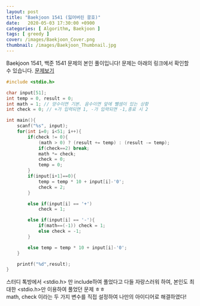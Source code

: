 ```yaml
---
layout: post
title: "Baekjoon 1541 (잃어버린 괄호)"
date:   2020-05-03 17:30:00 +0900
categories: [ Algorithm, Baekjoon ]
tags: [ greedy ]
cover: /images/Baekjoon_Cover.png
thumbnail: /images/Baekjoon_Thumbnail.jpg
---
```


Baekjoon 1541, 백준 1541 문제의 본인 풀이입니다!
문제는 아래의 링크에서 확인할 수 있습니다.
[문제보기][prob]
<!-- more -->
```c++
#include <stdio.h>

char input[51];
int temp = 0, result = 0;
int math = 1; // 양수이면 기본. 음수이면 앞에 뺄셈이 있는 상황
int check = 0; // +가 입력되면 1, -가 입력되면 -1,종료 시 2

int main(){
    scanf("%s", input);
    for(int i=0; i<51; i++){
        if(check != 0){
            (math > 0) ? (result += temp) : (result -= temp);
            if(check==2) break;
            math *= check;
            check = 0;
            temp = 0;
        }
        if(input[i+1]==0){
            temp = temp * 10 + input[i]-'0';
            check = 2;
        }

        else if(input[i] == '+')
            check = 1;

        else if(input[i] == '-'){
            if(math==(-1)) check = 1;
            else check = -1;
        }

        else temp = temp * 10 + input[i]-'0';
    }

    printf("%d",result);
}
```

스터디 톡방에서 <stdio.h> 만 include하여 풀었다고 다들 자랑스러워 하여,
본인도 최대한 <stdio.h>만 이용하여 풀었던 문제 ㅎㅎ   
math, check 이라는 두 가지 변수를 직접 설정하여 나만의 아이디어로 해결하였다!

[prob]:  https://www.acmicpc.net/problem/1541